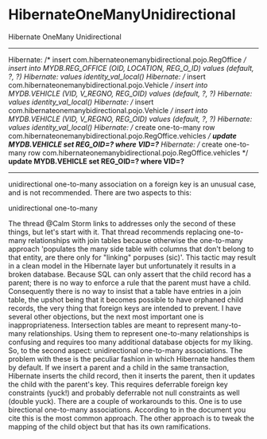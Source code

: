 # HibernateOneManyUnidirectional
Hibernate OneMany Unidirectional

------------------------------------------------------------------------------------------------------------------------------------------------------

Hibernate: /* insert com.hibernateonemanybidirectional.pojo.RegOffice */ insert into MYDB.REG_OFFICE (OID, LOCATION, REG_O_ID) values (default, ?, ?)
Hibernate: values identity_val_local()
Hibernate: /* insert com.hibernateonemanybidirectional.pojo.Vehicle */ insert into MYDB.VEHICLE (VID, V_REGNO, REG_OID) values (default, ?, ?)
Hibernate: values identity_val_local()
Hibernate: /* insert com.hibernateonemanybidirectional.pojo.Vehicle */ insert into MYDB.VEHICLE (VID, V_REGNO, REG_OID) values (default, ?, ?)
Hibernate: values identity_val_local()
Hibernate: /* create one-to-many row com.hibernateonemanybidirectional.pojo.RegOffice.vehicles */ <b>update MYDB.VEHICLE set REG_OID=? where VID=?</b>
Hibernate: /* create one-to-many row com.hibernateonemanybidirectional.pojo.RegOffice.vehicles */ <b>update MYDB.VEHICLE set REG_OID=? where VID=?</b>

---------------------------------------------------------------------------------------------------

unidirectional one-to-many association on a foreign key is an unusual case, and is not recommended.
There are two aspects to this:

unidirectional
one-to-many

The thread @Calm Storm links to addresses only the second of these things, but let's start with it.
That thread recommends replacing one-to-many relationships with join tables because otherwise the one-to-many approach 'populates the many side table with columns that don't belong to that entity, are there only for "linking" porpuses (sic)'. This tactic may result in a clean model in the Hibernate layer but unfortunately it results in a broken database.
Because SQL can only assert that the child record has a parent; there is no way to enforce a rule that the parent must have a child. Consequently there is no way to insist that a table have entries in a join table, the upshot being that it becomes possible to have orphaned child records, the very thing that foreign keys are intended to prevent.
I have several other objections, but the next most important one is inappropriateness. Intersection tables are meant to represent many-to-many relationships. Using them to represent one-to-many relationships is confusing and requires too many additional database objects for my liking.
So, to the second aspect: unidirectional one-to-many associations. The problem with these is the peculiar fashion in which Hibernate handles them by default. If we insert a parent and a child in the same transaction, Hibernate inserts the child record, then it inserts the parent, then it updates the child with the parent's key. This requires deferrable foreign key constraints (yuck!) and probably deferrable not null constraints as well (double yuck).
There are a couple of workarounds to this. One is to use birectional one-to-many associations. According to in the document you cite this is the most common approach. The other approach is to tweak the mapping of the child object but that has its own ramifications.
